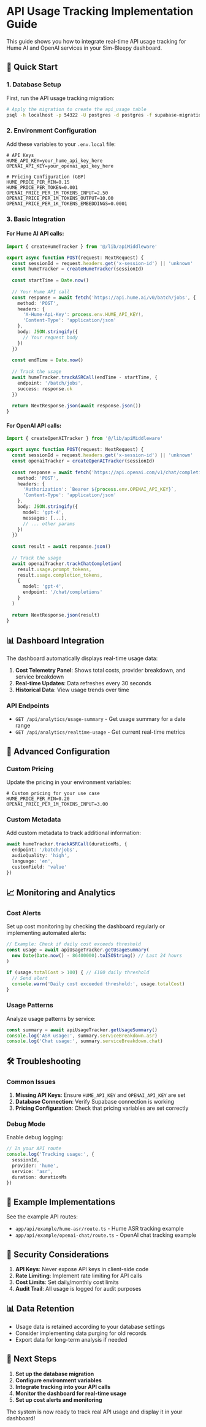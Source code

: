 # API Usage Tracking Implementation Guide

This guide shows you how to integrate real-time API usage tracking for Hume AI and OpenAI services in your Sim-Bleepy dashboard.

## 🚀 Quick Start

### 1. Database Setup

First, run the API usage tracking migration:

```bash
# Apply the migration to create the api_usage table
psql -h localhost -p 54322 -U postgres -d postgres -f supabase-migrations/002_api_usage_tracking.sql
```

### 2. Environment Configuration

Add these variables to your `.env.local` file:

```env
# API Keys
HUME_API_KEY=your_hume_api_key_here
OPENAI_API_KEY=your_openai_api_key_here

# Pricing Configuration (GBP)
HUME_PRICE_PER_MIN=0.15
HUME_PRICE_PER_TOKEN=0.001
OPENAI_PRICE_PER_1M_TOKENS_INPUT=2.50
OPENAI_PRICE_PER_1M_TOKENS_OUTPUT=10.00
OPENAI_PRICE_PER_1K_TOKENS_EMBEDDINGS=0.0001
```

### 3. Basic Integration

#### For Hume AI API calls:

```typescript
import { createHumeTracker } from '@/lib/apiMiddleware'

export async function POST(request: NextRequest) {
  const sessionId = request.headers.get('x-session-id') || 'unknown'
  const humeTracker = createHumeTracker(sessionId)
  
  const startTime = Date.now()
  
  // Your Hume API call
  const response = await fetch('https://api.hume.ai/v0/batch/jobs', {
    method: 'POST',
    headers: {
      'X-Hume-Api-Key': process.env.HUME_API_KEY!,
      'Content-Type': 'application/json'
    },
    body: JSON.stringify({
      // Your request body
    })
  })
  
  const endTime = Date.now()
  
  // Track the usage
  await humeTracker.trackASRCall(endTime - startTime, {
    endpoint: '/batch/jobs',
    success: response.ok
  })
  
  return NextResponse.json(await response.json())
}
```

#### For OpenAI API calls:

```typescript
import { createOpenAITracker } from '@/lib/apiMiddleware'

export async function POST(request: NextRequest) {
  const sessionId = request.headers.get('x-session-id') || 'unknown'
  const openaiTracker = createOpenAITracker(sessionId)
  
  const response = await fetch('https://api.openai.com/v1/chat/completions', {
    method: 'POST',
    headers: {
      'Authorization': `Bearer ${process.env.OPENAI_API_KEY}`,
      'Content-Type': 'application/json'
    },
    body: JSON.stringify({
      model: 'gpt-4',
      messages: [...],
      // ... other params
    })
  })
  
  const result = await response.json()
  
  // Track the usage
  await openaiTracker.trackChatCompletion(
    result.usage.prompt_tokens,
    result.usage.completion_tokens,
    {
      model: 'gpt-4',
      endpoint: '/chat/completions'
    }
  )
  
  return NextResponse.json(result)
}
```

## 📊 Dashboard Integration

The dashboard automatically displays real-time usage data:

1. **Cost Telemetry Panel**: Shows total costs, provider breakdown, and service breakdown
2. **Real-time Updates**: Data refreshes every 30 seconds
3. **Historical Data**: View usage trends over time

### API Endpoints

- `GET /api/analytics/usage-summary` - Get usage summary for a date range
- `GET /api/analytics/realtime-usage` - Get current real-time metrics

## 🔧 Advanced Configuration

### Custom Pricing

Update the pricing in your environment variables:

```env
# Custom pricing for your use case
HUME_PRICE_PER_MIN=0.20
OPENAI_PRICE_PER_1M_TOKENS_INPUT=3.00
```

### Custom Metadata

Add custom metadata to track additional information:

```typescript
await humeTracker.trackASRCall(durationMs, {
  endpoint: '/batch/jobs',
  audioQuality: 'high',
  language: 'en',
  customField: 'value'
})
```

## 📈 Monitoring and Analytics

### Cost Alerts

Set up cost monitoring by checking the dashboard regularly or implementing automated alerts:

```typescript
// Example: Check if daily cost exceeds threshold
const usage = await apiUsageTracker.getUsageSummary(
  new Date(Date.now() - 86400000).toISOString() // Last 24 hours
)

if (usage.totalCost > 100) { // £100 daily threshold
  // Send alert
  console.warn('Daily cost exceeded threshold:', usage.totalCost)
}
```

### Usage Patterns

Analyze usage patterns by service:

```typescript
const summary = await apiUsageTracker.getUsageSummary()
console.log('ASR usage:', summary.serviceBreakdown.asr)
console.log('Chat usage:', summary.serviceBreakdown.chat)
```

## 🛠️ Troubleshooting

### Common Issues

1. **Missing API Keys**: Ensure `HUME_API_KEY` and `OPENAI_API_KEY` are set
2. **Database Connection**: Verify Supabase connection is working
3. **Pricing Configuration**: Check that pricing variables are set correctly

### Debug Mode

Enable debug logging:

```typescript
// In your API route
console.log('Tracking usage:', {
  sessionId,
  provider: 'hume',
  service: 'asr',
  duration: durationMs
})
```

## 📝 Example Implementations

See the example API routes:
- `app/api/example/hume-asr/route.ts` - Hume ASR tracking example
- `app/api/example/openai-chat/route.ts` - OpenAI chat tracking example

## 🔐 Security Considerations

1. **API Keys**: Never expose API keys in client-side code
2. **Rate Limiting**: Implement rate limiting for API calls
3. **Cost Limits**: Set daily/monthly cost limits
4. **Audit Trail**: All usage is logged for audit purposes

## 📊 Data Retention

- Usage data is retained according to your database settings
- Consider implementing data purging for old records
- Export data for long-term analysis if needed

## 🚀 Next Steps

1. **Set up the database migration**
2. **Configure environment variables**
3. **Integrate tracking into your API calls**
4. **Monitor the dashboard for real-time usage**
5. **Set up cost alerts and monitoring**

The system is now ready to track real API usage and display it in your dashboard!
